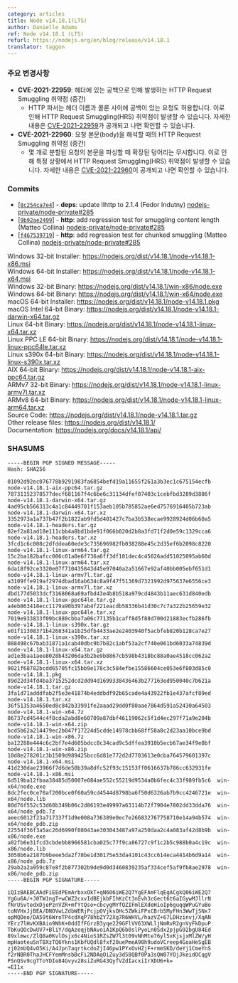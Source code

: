 ```yaml
---
category: articles
title: Node v14.18.1(LTS)
author: Danielle Adams
ref: Node v14.18.1 (LTS)
refurl: https://nodejs.org/en/blog/release/v14.18.1
translator: taggon
---
```


<!--
### Notable changes

* **CVE-2021-22959**: HTTP Request Smuggling due to spaced in headers (Medium)
  * The http parser accepts requests with a space (SP) right after the header name before the colon. This can lead to HTTP Request Smuggling (HRS). More details will be available at [CVE-2021-22959](https://cve.mitre.org/cgi-bin/cvename.cgi?name=CVE-2021-22959) after publication.
* **CVE-2021-22960**: HTTP Request Smuggling when parsing the body (Medium)
  * The parse ignores chunk extensions when parsing the body of chunked requests. This leads to HTTP Request Smuggling (HRS) under certain conditions. More details will be available at [CVE-2021-22960](https://cve.mitre.org/cgi-bin/cvename.cgi?name=CVE-2021-22960) after publication.
-->
### 주요 변경사항

* **CVE-2021-22959**: 헤더에 있는 공백으로 인해 발생하는 HTTP Request Smuggling 취약점 (중간)
  * HTTP 파서는 헤더 이름과 콜론 사이에 공백이 있는 요청도 허용합니다. 이로 인해 HTTP Request Smuggling(HRS) 취약점이 발생할 수 있습니다. 자세한 내용은 [CVE-2021-22959](https://cve.mitre.org/cgi-bin/cvename.cgi?name=CVE-2021-22959)가 공개되고 나면 확인할 수 있습니다.
* **CVE-2021-22960**: 요청 본문(body)을 해석할 때의 HTTP Request Smuggling 취약점 (중간)
  * 몇 개로 분할된 요청의 본문을 파싱할 때 확장된 덩어리는 무시합니다. 이로 인해 특정 상황에서 HTTP Request Smuggling(HRS) 취약점이 발생할 수 있습니다. 자세한 내용은 [CVE-2021-22960](https://cve.mitre.org/cgi-bin/cvename.cgi?name=CVE-2021-22960)이 공개되고 나면 확인할 수 있습니다.

### Commits

* [[`8c254ca7e4`](https://github.com/nodejs/node/commit/8c254ca7e4)] - **deps**: update llhttp to 2.1.4 (Fedor Indutny) [nodejs-private/node-private#285](https://github.com/nodejs-private/node-private/pull/285)
* [[`9b92ae2499`](https://github.com/nodejs/node/commit/9b92ae2499)] - **http**: add regression test for smuggling content length (Matteo Collina) [nodejs-private/node-private#285](https://github.com/nodejs-private/node-private/pull/285)
* [[`f467539719`](https://github.com/nodejs/node/commit/f467539719)] - **http**: add regression test for chunked smuggling (Matteo Collina) [nodejs-private/node-private#285](https://github.com/nodejs-private/node-private/pull/285)

Windows 32-bit Installer: https://nodejs.org/dist/v14.18.1/node-v14.18.1-x86.msi<br>
Windows 64-bit Installer: https://nodejs.org/dist/v14.18.1/node-v14.18.1-x64.msi<br>
Windows 32-bit Binary: https://nodejs.org/dist/v14.18.1/win-x86/node.exe<br>
Windows 64-bit Binary: https://nodejs.org/dist/v14.18.1/win-x64/node.exe<br>
macOS 64-bit Installer: https://nodejs.org/dist/v14.18.1/node-v14.18.1.pkg<br>
macOS Intel 64-bit Binary: https://nodejs.org/dist/v14.18.1/node-v14.18.1-darwin-x64.tar.gz<br>
Linux 64-bit Binary: https://nodejs.org/dist/v14.18.1/node-v14.18.1-linux-x64.tar.xz<br>
Linux PPC LE 64-bit Binary: https://nodejs.org/dist/v14.18.1/node-v14.18.1-linux-ppc64le.tar.xz<br>
Linux s390x 64-bit Binary: https://nodejs.org/dist/v14.18.1/node-v14.18.1-linux-s390x.tar.xz<br>
AIX 64-bit Binary: https://nodejs.org/dist/v14.18.1/node-v14.18.1-aix-ppc64.tar.gz<br>
ARMv7 32-bit Binary: https://nodejs.org/dist/v14.18.1/node-v14.18.1-linux-armv7l.tar.xz<br>
ARMv8 64-bit Binary: https://nodejs.org/dist/v14.18.1/node-v14.18.1-linux-arm64.tar.xz<br>
Source Code: https://nodejs.org/dist/v14.18.1/node-v14.18.1.tar.gz<br>
Other release files: https://nodejs.org/dist/v14.18.1/<br>
Documentation: https://nodejs.org/docs/v14.18.1/api/

### SHASUMS

```
-----BEGIN PGP SIGNED MESSAGE-----
Hash: SHA256

01092d92ec076778b9291983fa6854befd19a11655f261a3b3ec1c675154ecfb  node-v14.18.1-aix-ppc64.tar.gz
78731152378577decf681167f4c6be6c31134dfef07403c1cebfbd3289d3886f  node-v14.18.1-darwin-x64.tar.gz
4ad95cb566313c4a1c84449701f153aeb105b785852ae6ed7576916405b723ab  node-v14.18.1-darwin-x64.tar.xz
3352973a1a737b47f2b1822ab9fd5d401427c7ba3b538ecae9928924d06b60a5  node-v14.18.1-headers.tar.gz
02ef2a81ad18e111cbb4a8bd1bde91f066b020d2b8a3fd71f2d0e59c1329cca6  node-v14.18.1-headers.tar.xz
3fcd1c6c008c2dfddea60ede3c735696982fb038288e45c2d35ef6b2098c8220  node-v14.18.1-linux-arm64.tar.gz
15c2ba182bafcc006c01a0e6f736a6ff3df101dec4c45026add51025095ab60d  node-v14.18.1-linux-arm64.tar.xz
6da18f92ce3320e07f710435843d45e97040a2a51667e92af40bb005ebf651d1  node-v14.18.1-linux-armv7l.tar.gz
a3109ffe919af2974dbad16ab634c8a9f47f51369d7321992d975637e6556ce3  node-v14.18.1-linux-armv7l.tar.xz
dbd177d5033dcf3168068a69afbd43e4b8b518a979cd4843b11aec631d840edb  node-v14.18.1-linux-ppc64le.tar.gz
a4eb863418ecc1179a90b397ab4f221eacdb58336b41d30c7c7a322b25659e32  node-v14.18.1-linux-ppc64le.tar.xz
7019e933833f09bc880cbba7a06c77135b1caff8d5f88d700d21883ecfb286fb  node-v14.18.1-linux-s390x.tar.gz
e01f11308371b4268341a1b25dfb4433ae2e2403940f5acbfeb820b128ca7e27  node-v14.18.1-linux-s390x.tar.xz
088498c67bab31871a1cab40dbc9b7b82c1abf53a2cf740e061bd6033a74839d  node-v14.18.1-linux-x64.tar.gz
ad1e3baa1aee8028b43206da3b2be9b8867cb598b4318bc88a0ae4518cc062a2  node-v14.18.1-linux-x64.tar.xz
9021f68782bcdd65705fc15bb9e178c3c584efbe15586604ce053e6f803d85c0  node-v14.18.1.pkg
89d22d34fd4ba3715252dcd2dd94d1699338436463b277163ed950040c7b621a  node-v14.18.1.tar.gz
3fa1d71adddfab2f5e3e41874b4eddbdf92b65cade4a43922fb1e437afcf89ed  node-v14.18.1.tar.xz
36f51353a4650ed8c842b33991fe2aaad29dd0f80aae7864d591a52430a64503  node-v14.18.1-win-x64.7z
86737cd4544c4f8cda2abd8e60709a87dbf46119062c5f1d4ec297f71a9e204b  node-v14.18.1-win-x64.zip
bcd5b62a214479ec2b047f17224d5cdde14978cbb68ff58a8c2d23aa10bce9bd  node-v14.18.1-win-x86.7z
ba12288e444c6c2bf7e4d605bdcc8c34cad9c5dffea3910b5ecb67ae34f9e0bf  node-v14.18.1-win-x86.zip
10d8e278201c3b1509d989425bcc6d81e772d2d7703613e0cba764579601397c  node-v14.18.1-x64.msi
41d230dae23966f7d6de50b39a8dfc52f93c15153ff0616637b786cc632931fe  node-v14.18.1-x86.msi
6d519ba12fbaa38485d50007e084ae552c55219d9534a0b6fec4c33f989fb5c6  win-x64/node.exe
8dc2fec0ce78af200bce0f60a59cd4544d8798ba6f50d6326ab7b9cc4246721e  win-x64/node.lib
80d76f552c53d60b349b06c2d86193e49997a63114b72f7904e7802dd33dda76  win-x64/node_pdb.7z
aeec6012f23a717337f1d9e008a736389e0ec7e266832767758710e14a94b574  win-x64/node_pdb.zip
22554f36f3a5ac26d6990f08043ae303043487a97a250daa2c4a083af42d8b9b  win-x86/node.exe
a02fb6e31fcd3cbdebb8966581cba025c77f9ca86727c9f1c2b5c988b0a4c19c  win-x86/node.lib
3058b6a2187b9beee5da2f78be1d30175e53da4101c43cc614eca4414b6d9a14  win-x86/node_pdb.7z
29ab2a2a959c87e8f2b877302b9de9d0d3460839235af334cef5af9fb8ae2978  win-x86/node_pdb.zip
-----BEGIN PGP SIGNATURE-----

iQIzBAEBCAAdFiEEdPEmArbxxOkT+qN606iWE2Q7YgEFAmFlqEgACgkQ06iWE2Q7
YgGu6A/+J0TW1ngT+wCWZ2cxvIdBEjkbFIhKzCt3nEvh3cGect6t6aIGywMJllrN
fNrUSvtedxDjePznVZR+mfYtQso+cbcygMYfQZIFmlEXdeHioIp6guqqWPuGYuBo
toNVHxJjBEA/DNOVwLZdbWERjPcjpOVjksOHc5ZWkiFPxCBrb5MyFHn3WwTjSNx7
opMQDeo/DA59t6WroTP4cdXqP78hbZY72Xg7R6WHVL/hazVZ+67LDHzinvj/XqAN
YErz7lHvKXBAio9NhK+0ddIfFGrzB3yqe229GFlVV63XWLljNmRvR2gnVyFkDpuP
TbKuQOcDwUV7+BliY/dqAzeqjbNAvoiA1KpQ6b0slPyoLn0Sdx2pjpG92bgU84Ed
89xlmwc/ZlQ8a0KvlOsjx6c4NioS1RZsZW7l3t09vNhMte76yl5xKjsjxMlZW/yH
mpHaoteu5nTBXzTQ6Ykns1KbfUQdl8fxf20uePmeA90h9udoVCreep4GoaHeSgEB
zj02mUQ4vO5Ki/A4Jpn7aqrtkcdoZjI46pw1PYxOvHZjF+rmmSKD/deYj1CmeYnS
f2rNBR0ThaJHCFYemMnsbBcFi2NDAqOiZuy3d58QBf0Pa3sQW07YOjJkeidOCqgV
PSnQSv9cgTToYDIe84Gvyv28siZuRG43QyfVZdIacxiIrXDU6+k=
=EI1x
-----END PGP SIGNATURE-----

```
